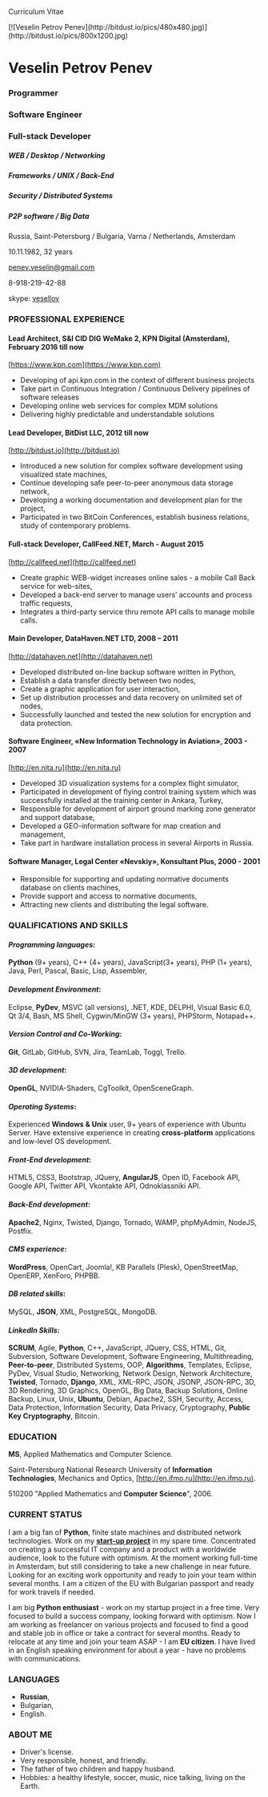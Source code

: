Curriculum Vitae

<style type="text/css">div#veselin_penev img { float: right; border-radius: 370px; margin-top: 30px; width: 400px; height: 400px; }</style>
<div id="veselin_penev" markdown="1">
[![Veselin Petrov Penev](http://bitdust.io/pics/480x480.jpg)](http://bitdust.io/pics/800x1200.jpg)
</div>

# Veselin Petrov Penev

### Programmer 
### Software Engineer 
### Full-stack Developer 

##### WEB / Desktop / Networking 
##### Frameworks / UNIX / Back-End
##### Security / Distributed Systems 
##### P2P software / Big Data

Russia, Saint-Petersburg / Bulgaria, Varna / Netherlands, Amsterdam

10.11.1982, 32 years

[penev.veselin@gmail.com](mailto:penev.veselin@gmail.com)

8-918-219-42-88

skype: [vesellov](skype:vesellov)



### PROFESSIONAL EXPERIENCE

#### Lead Architect, S&I CID DIG WeMake 2, KPN Digital (Amsterdam), February 2016  till now
[https://www.kpn.com](https://www.kpn.com)

+ Developing of api.kpn.com in the context of different business projects 
+ Take part in Continuous Integration / Continuous Delivery pipelines of software releases
+ Developing online web services for complex MDM solutions
+ Delivering highly predictable and understandable solutions

#### Lead Developer, __BitDist LLC__, 2012 till now
[http://bitdust.io](http://bitdust.io)

+ Introduced a new solution for complex software development using visualized state machines,
+ Continue developing safe peer-to-peer anonymous data storage network,
+ Developing a working documentation and development plan for the project,
+ Participated in two BitCoin Conferences, establish business relations, study of contemporary problems.

#### Full-stack Developer, __CallFeed.NET__, March - August 2015
[http://callfeed.net](http://callfeed.net)

+ Create graphic WEB-widget increases online sales - a mobile Call Back service for web-sites,
+ Developed a back-end server to manage users’ accounts and process traffic requests,
+ Integrates a third-party service thru remote API calls to manage mobile calls.

#### Main Developer, __DataHaven.NET LTD__, 2008 – 2011
[http://datahaven.net](http://datahaven.net)

+ Developed distributed on-line backup software written in Python,
+ Establish a data transfer directly between two nodes,
+ Create a graphic application for user interaction,
+ Set up distribution processes and data recovery on unlimited set of nodes,
+ Successfully launched and tested the new solution for encryption and data protection.

#### Software Engineer, __«New Information Technology in Aviation»__, 2003 - 2007
[http://en.nita.ru](http://en.nita.ru)

+ Developed 3D visualization systems for a complex flight simulator,
+ Participated in development of flying control training system which was successfully installed at the training center in Ankara, Turkey,
+ Responsible for development of airport ground marking zone generator and support database,
+ Developed a GEO-information software for map creation and management,
+ Take part in hardware installation process in several Airports in Russia.

#### Software Manager, Legal Center «Nevskiy», __Konsultant Plus__, 2000 - 2001

+ Responsible for supporting and updating normative documents database on clients machines,
+ Provide support and access to normative documents,
+ Attracting new clients and distributing the legal software.



### QUALIFICATIONS AND SKILLS

#### _Programming languages_:

__Python__ (9+ years), C++ (4+ years), JavaScript(3+ years), PHP (1+ years), Java, Perl, Pascal, Basic, Lisp, Assembler,

#### _Development Environment_:

Eclipse, __PyDev__, MSVC (all versions), .NET, KDE, DELPHI, Visual Basic 6.0,
Qt 3/4, Bash, MS Shell, Cygwin/MinGW (3+ years), PHPStorm, Notapad++.

#### _Version Control and Co-Working_:

__Git__, GitLab, GitHub, SVN, Jira, TeamLab, Toggl, Trello.

#### _3D development_:

__OpenGL__, NVIDIA-Shaders, CgToolkit, OpenSceneGraph.

#### _Operating Systems_:

Experienced __Windows & Unix__ user, 9+ years of experience with Ubuntu Server.
Have extensive experience in creating __cross-platform__ applications and low-level OS development.

#### _Front-End development_:

HTML5, CSS3, Bootstrap, JQuery, __AngularJS__, Open ID, Facebook API, Google API, Twitter API, Vkontakte API, Odnoklassniki API.

#### _Back-End development_:

__Apache2__, Nginx, Twisted, Django, Tornado, WAMP, phpMyAdmin, NodeJS, Postfix.

#### _CMS experience_:

__WordPress__, OpenCart, Joomla!, KB Parallels (Plesk), OpenStreetMap, OpenERP, XenForo, PHPBB.

#### _DB related skills_:

MySQL, __JSON__, XML, PostgreSQL, MongoDB.

#### _LinkedIn Skills_:

__SCRUM__, Agile, __Python__, C++, JavaScript, JQuery, CSS, HTML, Git, Subversion, Software Development, Software Engineering,  Multithreading, __Peer-to-peer__, Distributed Systems, OOP, __Algorithms__, Templates, Eclipse, PyDev, Visual Studio, Networking, Network Design, Network Architecture, __Twisted__, Tornado, __Django__, XML, XML-RPC, JSON, JSONP, JSON-RPC, 3D, 3D Rendering, 3D Graphics, OpenGL, Big Data, Backup Solutions, Online Backup, Linux, Unix, __Ubuntu__, Debian, Apache2, SSH, Security, Access, Data Protection, Information Security, Data Privacy, Cryptography, __Public Key Cryptography__, Bitcoin.
 

### EDUCATION

__MS__, Applied Mathematics and Computer Science.

Saint-Petersburg National Research University of __Information Technologies__, Mechanics and Optics, [http://en.ifmo.ru](http://en.ifmo.ru).

510200 "Applied Mathematics and __Computer Science__", 2006.


### CURRENT STATUS

I am a big fan of __Python__, finite state machines and distributed network technologies.
Work on my [__start-up project__](http://bitdust.io) in my spare time. Concentrated on creating a successful IT company and a product with a worldwide audience, look to the future with optimism. 
At the moment working full-time in Amsterdam, but still considering to take a new challenge in near future. Looking for an exciting work opportunity and ready to join your team within several months. 
I am a citizen of the EU with Bulgarian passport and ready for work travels if needed.

I am big __Python enthusiast__ - work on my startup project in a free time. 
Very focused to build a success company, looking forward with optimism.
Now I am working as freelancer on various projects and focused to find a good and stable job in office or take a contract for several months. 
Ready to relocate at any time and join your team ASAP - I am __EU citizen__.
I have lived in an English speaking environment for about a year - have no problems with communications.

 
### LANGUAGES

+ __Russian__,
+ Bulgarian,
+ English.


### ABOUT ME

+ Driver's license.
+ Very responsible, honest, and friendly.
+ The father of two children and happy husband.
+ Hobbies: a healthy lifestyle, soccer, music, nice talking, living on the Earth.

